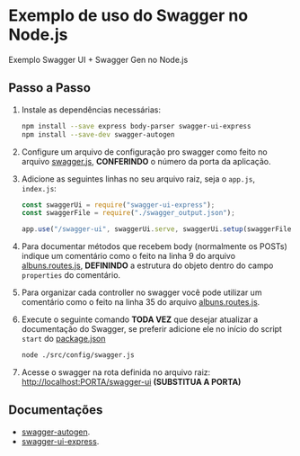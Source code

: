 # Exemplo de uso do Swagger no Node.js

Exemplo Swagger UI + Swagger Gen no Node.js

## Passo a Passo

1. Instale as dependências necessárias:

    ```bash
    npm install --save express body-parser swagger-ui-express
    npm install --save-dev swagger-autogen
    ```

2. Configure um arquivo de configuração pro swagger como feito no arquivo [swagger.js](src/config/swagger.js), **CONFERINDO** o número da porta da aplicação.

3. Adicione as seguintes linhas no seu arquivo raiz, seja o `app.js`, `index.js`:

    ```js
    const swaggerUi = require("swagger-ui-express");
    const swaggerFile = require("./swagger_output.json");

    app.use("/swagger-ui", swaggerUi.serve, swaggerUi.setup(swaggerFile));
    ```

4. Para documentar métodos que recebem body (normalmente os POSTs) indique um comentário como o feito na linha 9 do arquivo [albuns.routes.js](src/routes/album.routes.js#L9), **DEFININDO** a estrutura do objeto dentro do campo `properties` do comentário.

5. Para organizar cada controller no swagger você pode utilizar um comentário como o feito na linha 35 do arquivo [albuns.routes.js](src/routes/album.routes.js#L35).

6. Execute o seguinte comando **TODA VEZ** que desejar atualizar a documentação do Swagger, se preferir adicione ele no início do script `start` do [package.json](package.json)

    ```bash
    node ./src/config/swagger.js
    ```

7. Acesse o swagger na rota definida no arquivo raiz: <http://localhost:PORTA/swagger-ui> **(SUBSTITUA A PORTA)**

## Documentações

- [swagger-autogen](https://swagger-autogen.github.io/docs/getting-started/quick-start).
- [swagger-ui-express](https://www.npmjs.com/package/swagger-ui-express).
